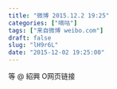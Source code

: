 ```yaml
---
title: "微博 2015.12.2 19:25"
categories: ["嘀咕"]
tags: ["来自微博 weibo.com"]
draft: false
slug: "lH9r6L"
date: "2015-12-02 19:25:00"
---
```


<p>等 @ 紹興 O网页链接 ​​​​</p>
